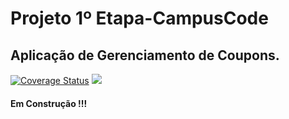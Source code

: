 # Projeto 1º Etapa-CampusCode

## Aplicação de Gerenciamento de Coupons.
[![Coverage Status](https://coveralls.io/repos/github/JorgeLAB/promotion-system-campus-code/badge.svg?branch=main)](https://coveralls.io/github/JorgeLAB/promotion-system-campus-code?branch=main)
![](https://img.shields.io/github/issues/JorgeLAB/promotion-system-campus-code)

#### Em Construção !!!
